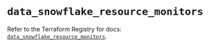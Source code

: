 # `data_snowflake_resource_monitors`

Refer to the Terraform Registry for docs: [`data_snowflake_resource_monitors`](https://registry.terraform.io/providers/snowflake-labs/snowflake/1.0.4/docs/data-sources/resource_monitors).
